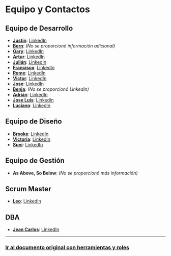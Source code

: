 # Equipo y Contactos

## Equipo de Desarrollo

- [**Justin**](https://github.com/justin-A18): [LinkedIn](https://www.linkedin.com/in/dev-justinh)
- [**Bern**](): *(No se proporcionó información adicional)*
- [**Gary**](https://github.com/GarWox): [LinkedIn](https://www.linkedin.com/in/garwox/)
- [**Artur**](https://github.com/artur0414): [LinkedIn](https://www.linkedin.com/in/arturo-acosta-486a88309/)
- [**Julián**](https://github.com/Outeyral): [LinkedIn](https://www.linkedin.com/in/julian-outeyral)
- [**Francisco**](https://github.com/franciscoluna-28): [LinkedIn](https://www.linkedin.com/in/franciscoluna28/)
- [**Rome**](https://github.com/rodripavon97): [LinkedIn](https://www.linkedin.con/in/rodrigopavongomez)
- [**Victor**](https://github.com/vctorqui): [LinkedIn](www.linkedin.com/in/victorqui)
- [**Jose**](https://github.com/JoseI11): [LinkedIn](www.linkedin.com/in/jose-imhoff)
- [**Benja**](https://github.com/HeadLightsDc/): *(No se proporcionó LinkedIn)*
- [**Adrián**](https://github.com/AdriHervel): [LinkedIn](https://www.linkedin.com/in/adrianhervel)
- [**Jose Luis**](https://github.com/jospaquim): [LinkedIn](https://www.linkedin.com/in/jospaquim/)
- [**Luciano**](https://github.com/lucianoigit): [LinkedIn](www.linkedin.com/in/luciano-iriarte-soft)

## Equipo de Diseño

- [**Brooke**](): [LinkedIn](https://www.linkedin.com/in/natalia-a-quevedo/)
- [**Victoria**](https://github.com/victoriaalcano): [LinkedIn](https://www.linkedin.com/in/victoria-alcano/)
- [**Suni**](): [LinkedIn](https://www.linkedin.com/in/sol-mariana-guti%C3%A9rrez-texeira?utm_source=share&utm_campaign=share_via&utm_content=profile&utm_medium=android_app)

## Equipo de Gestión

- **As Above, So Below**: *(No se proporcionó más información)*

## Scrum Master

- [**Leo**](): [LinkedIn](https://www.linkedin.com/in/silvaleonardoandres)

## DBA

- [**Jean Carlos**](https://github.com/jeantapias): [LinkedIn](https://www.linkedin.com/in/jean-tapias/)

---

### [Ir al documento original con herramientas y roles](team/Equipos.md)
